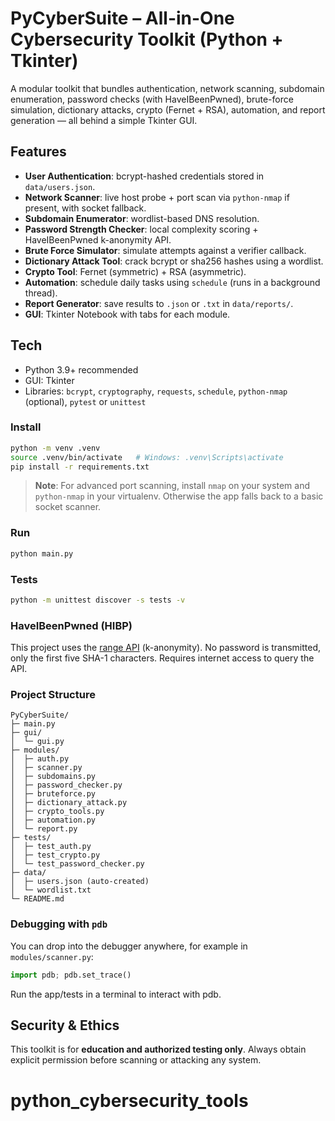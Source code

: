# PyCyberSuite – All-in-One Cybersecurity Toolkit (Python + Tkinter)

A modular toolkit that bundles authentication, network scanning, subdomain enumeration, password checks (with HaveIBeenPwned), brute-force simulation, dictionary attacks, crypto (Fernet + RSA), automation, and report generation — all behind a simple Tkinter GUI.

## Features
- **User Authentication**: bcrypt-hashed credentials stored in `data/users.json`.
- **Network Scanner**: live host probe + port scan via `python-nmap` if present, with socket fallback.
- **Subdomain Enumerator**: wordlist-based DNS resolution.
- **Password Strength Checker**: local complexity scoring + HaveIBeenPwned k-anonymity API.
- **Brute Force Simulator**: simulate attempts against a verifier callback.
- **Dictionary Attack Tool**: crack bcrypt or sha256 hashes using a wordlist.
- **Crypto Tool**: Fernet (symmetric) + RSA (asymmetric).
- **Automation**: schedule daily tasks using `schedule` (runs in a background thread).
- **Report Generator**: save results to `.json` or `.txt` in `data/reports/`.
- **GUI**: Tkinter Notebook with tabs for each module.

## Tech
- Python 3.9+ recommended
- GUI: Tkinter
- Libraries: `bcrypt`, `cryptography`, `requests`, `schedule`, `python-nmap` (optional), `pytest` or `unittest`

### Install
```bash
python -m venv .venv
source .venv/bin/activate   # Windows: .venv\Scripts\activate
pip install -r requirements.txt
```

> **Note**: For advanced port scanning, install `nmap` on your system and `python-nmap` in your virtualenv. Otherwise the app falls back to a basic socket scanner.

### Run
```bash
python main.py
```

### Tests
```bash
python -m unittest discover -s tests -v
```

### HaveIBeenPwned (HIBP)
This project uses the [range API](https://haveibeenpwned.com/API/v3#SearchingPwnedPasswordsByRange) (k-anonymity). No password is transmitted, only the first five SHA-1 characters. Requires internet access to query the API.

### Project Structure
```
PyCyberSuite/
├─ main.py
├─ gui/
│  └─ gui.py
├─ modules/
│  ├─ auth.py
│  ├─ scanner.py
│  ├─ subdomains.py
│  ├─ password_checker.py
│  ├─ bruteforce.py
│  ├─ dictionary_attack.py
│  ├─ crypto_tools.py
│  ├─ automation.py
│  └─ report.py
├─ tests/
│  ├─ test_auth.py
│  ├─ test_crypto.py
│  └─ test_password_checker.py
├─ data/
│  ├─ users.json (auto-created)
│  └─ wordlist.txt
└─ README.md
```

### Debugging with `pdb`
You can drop into the debugger anywhere, for example in `modules/scanner.py`:
```python
import pdb; pdb.set_trace()
```
Run the app/tests in a terminal to interact with pdb.

## Security & Ethics
This toolkit is for **education and authorized testing only**. Always obtain explicit permission before scanning or attacking any system.
# python_cybersecurity_tools
